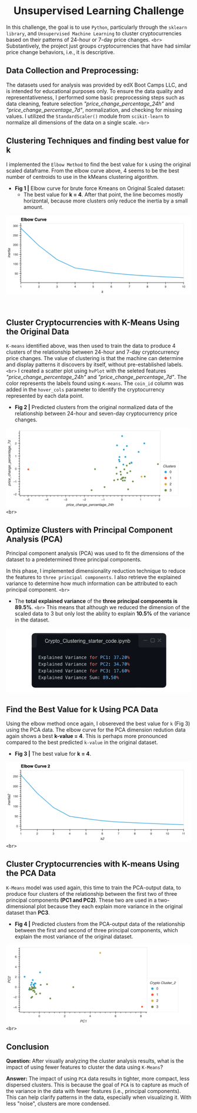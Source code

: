 <h1 align="center"> Unsupervised Learning Challenge </h1>

In this challenge, the goal is to use `Python`, particularly through the `sklearn library`, and `Unsupervised Machine Learning` to cluster cryptocurrencies based on their patterns of 24-hour or 7-day price changes. `<br>`
Substantively, the project just groups cryptocurrencies that have had similar price change behaviors, i.e., it is descriptive.

## Data Collection and Preprocessing:

The datasets used for analysis was provided by edX Boot Camps LLC, and is intended for educational purposes only. To ensure the data quality and representativeness, I performed some basic preprocessing steps such as data cleaning, feature selection _"price_change_percentage_24h"_ and _"price_change_percentage_7d"_, normalization, and checking for missing values. I utilized the `StandardScaler()` module from `scikit-learn` to normalize
all dimensions of the data on a single scale.
`<br>`

## Clustering Techniques and finding best value for k

I implemented the `Elbow Method` to find the best value for `k` using the original scaled dataframe. From the elbow curve above, 4 seems to be the best number of centroids to use in the kMeans clustering algorithm.

- **Fig 1 |** Elbow curve for brute force Kmeans on Original Scaled dataset:
  - The best value for **k = 4**. After that point, the line becomes mostly horizontal, because more clusters only reduce the inertia by a small amount.

![elbow_curve_orig_data](https://github.com/helenaschatz/CryptoClustering/blob/main/Graphs/elbow_curve.png?raw=true)

<br>

## Cluster Cryptocurrencies with K-Means Using the Original Data

`K-means` identified above, was then used to train the data to produce 4 clusters of the relationship between 24-hour and 7-day cryptocurrency price changes. The value of clustering is that the machine can determine and display patterns it discovers by itself, without pre-established labels. `<br>`
I created a scatter plot using `hvPlot` with the seleted features _"price_change_percentage_24h"_ and _"price_change_percentage_7d"_. The color represents the labels found using `K-means`. The `coin_id` column was added in the `hover_cols` parameter to identify the cryptocurrency represented by each data point.

- **Fig 2 |** Predicted clusters from the original normalized data of the relationship between 24-hour and seven-day cryptocurrency price changes.

![elbow_curve_orig_data](https://github.com/helenaschatz/CryptoClustering/blob/main/Graphs/price%20change%20percentage%2024h.png?raw=true)
`<br>`

## Optimize Clusters with Principal Component Analysis (PCA)

Principal component analysis (PCA) was used to fit the dimensions of the dataset to a predetermined three principal components.

In this phase, I implemented dimensionality reduction technique to reduce the features to `three principal components`. I also retrieve the explained variance to determine how much information can be attributed to each principal component. `<br>`

- The **total explained variance** of the **three principal components is 89.5%**. `<br>`
  This means that although we reduced the dimension of the scaled data to 3 but only lost the ability to explain **10.5%** of the variance in the dataset.

![elbow_curve_orig_data](https://github.com/helenaschatz/CryptoClustering/blob/main/Graphs/PCA%20variance.png?raw=true)

## Find the Best Value for k Using PCA Data

Using the elbow method once again, I obsereved the best value for `k` (Fig 3) using the PCA data. The elbow curve for the PCA dimension redution data again shows a best **k-value = 4**. This is perhaps more pronounced compared to the best predicted `k-value` in the original dataset.

- **Fig 3 |** The best value for **k = 4**.

![elbow_curve_orig_data](https://github.com/helenaschatz/CryptoClustering/blob/main/Graphs/elbow%20curve%202.png?raw=true)
`<br>`

## Cluster Cryptocurrencies with K-means Using the PCA Data

`K-Means` model was used again, this time to train the PCA-output data, to produce four clusters of the relationship between the first two of three principal components **(PC1 and PC2)**. These two are used in a two-dimensional plot because they each explain more variance in the original dataset than **PC3**.

- **Fig 4 |** Predicted clusters from the PCA-output data of the relationship between the first and second of three principal components, which explain the most variance of the original dataset.

![elbow_curve_orig_data](https://github.com/helenaschatz/CryptoClustering/blob/main/Graphs/PC1.png?raw=true)
`<br>`

## Conclusion

   **Question:** After visually analyzing the cluster analysis results, what is the impact of using fewer features to cluster the data using `K-Means`?

   **Answer:**  The impact of using `PCA` data results in tighter, more compact, less dispersed clusters. This is because the goal of `PCA` is to capture as much of the variance in the data with fewer features (i.e., principal components). This can help clarify patterns in the data, especially when visualizing it. With less "noise", clusters are more condensed.
